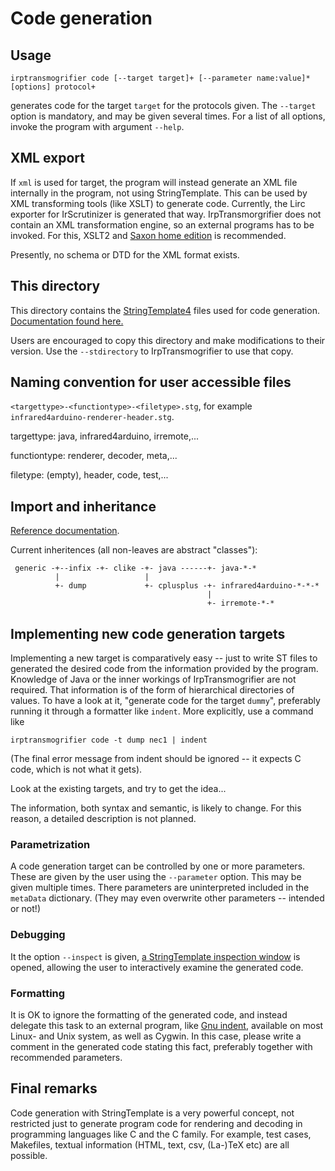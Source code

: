 # Code generation
## Usage
    irptransmogrifier code [--target target]+ [--parameter name:value]* [options] protocol+

generates code for the target `target` for the protocols given. The `--target`
option is mandatory, and may be given several times. For a list of all options, invoke
the program with argument `--help`.

## XML export
If `xml` is used for target, the program will instead generate an XML file internally in the program, not using StringTemplate.
This can be used by XML transforming tools (like XSLT) to generate code. Currently, the Lirc
exporter for IrScrutinizer is generated that way. IrpTransmorgrifier does not contain an XML transformation
engine, so an external programs has to be invoked. For this, XSLT2 and
[Saxon home edition](http://www.saxonica.com/download/opensource.xml) is recommended.

Presently, no schema or DTD for the XML format exists.

## This directory
This directory contains the [StringTemplate4](http://www.stringtemplate.org/) files used for code generation.
[Documentation  found here.](https://github.com/antlr/stringtemplate4/blob/master/doc/index.md)

Users are encouraged to copy this directory and make modifications to their version.
Use the `--stdirectory` to IrpTransmogrifier to use that copy.

## Naming convention for user accessible files

`<targettype>-<functiontype>-<filetype>.stg`, for example `infrared4arduino-renderer-header.stg`.

targettype: java, infrared4arduino, irremote,...

functiontype: renderer, decoder, meta,...

filetype: (empty), header, code, test,...

## Import and inheritance
[Reference documentation](https://github.com/antlr/stringtemplate4/blob/master/doc/inheritance.md).

Current inheritences (all non-leaves are abstract "classes"):

     generic -+--infix -+- clike -+- java ------+- java-*-*
              |                   |
              +- dump             +- cplusplus -+- infrared4arduino-*-*-*
                                                |
                                                +- irremote-*-*


## Implementing new code generation targets

Implementing a new target is comparatively easy -- just to write ST files to generated the desired code
from the information provided by the program. Knowledge of Java or the inner workings of IrpTransmogrifier
are not required. That information is of the form of hierarchical directories of values.
To have a look at it, "generate code for the target `dummy`", preferably running it through a formatter like `indent`.
More explicitly, use a command like

    irptransmogrifier code -t dump nec1 | indent

(The final error message from indent should be ignored -- it expects C code, which is not what it gets).

Look at the existing targets, and try to get the idea...

The information, both syntax and semantic, is likely to change. For this reason,
a detailed description is not planned.

### Parametrization
A code generation target can be controlled by one or more parameters. These are given by the user using the `--parameter` option.
This may be given multiple times. There parameters are uninterpreted included in the `metaData` dictionary. (They may even overwrite
other parameters -- intended or not!)

### Debugging
It the option `--inspect` is given, [a StringTemplate inspection window](https://github.com/antlr/stringtemplate4/blob/master/doc/inspector.md)
is opened, allowing the user to interactively examine the generated code.

### Formatting
It is OK to ignore the formatting of the generated code, and instead delegate this task to an external program,
like [Gnu indent](https://www.gnu.org/software/indent/manual/indent.html), available on most Linux- and Unix system, as well as Cygwin.
In this case, please write a comment in the generated code
stating this fact, preferably together with recommended parameters.

## Final remarks
Code generation with StringTemplate is a very powerful concept, not restricted just to generate program code for rendering and decoding
in programming languages like C and the C family. For example, test cases, Makefiles, textual information (HTML, text, csv, (La-)TeX etc)
are all possible.